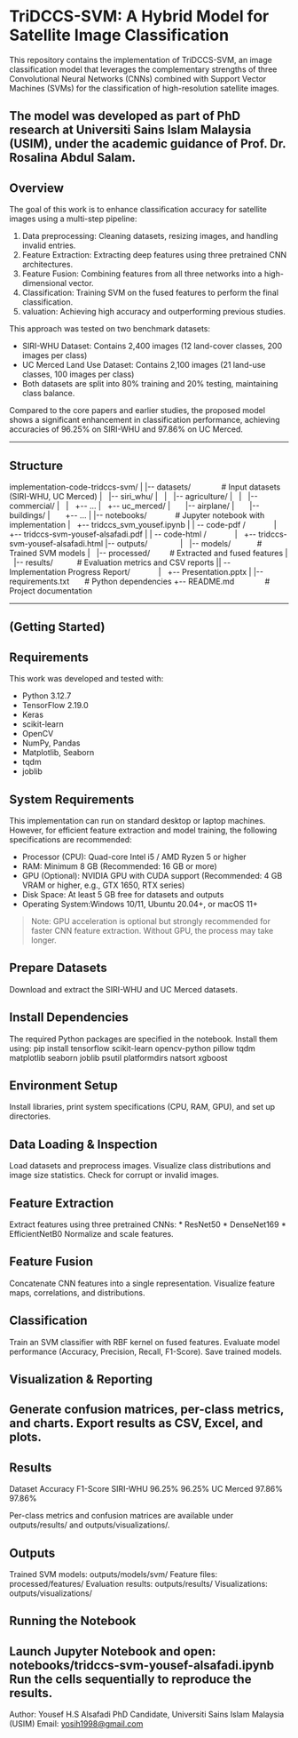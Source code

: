 # TriDCCS-SVM: A Hybrid Model for Satellite Image Classification
This repository contains the implementation of TriDCCS-SVM, an image classification model that leverages the complementary strengths of three Convolutional Neural Networks (CNNs) combined with Support Vector Machines (SVMs) for the classification of high-resolution satellite images.

The model was developed as part of PhD research at Universiti Sains Islam Malaysia (USIM), under the academic guidance of Prof. Dr. Rosalina Abdul Salam. 
---
## Overview
The goal of this work is to enhance classification accuracy for satellite images using a multi-step pipeline:
1. Data preprocessing: Cleaning datasets, resizing images, and handling invalid entries.
2. Feature Extraction: Extracting deep features using three pretrained CNN architectures.
3. Feature Fusion: Combining features from all three networks into a high-dimensional vector.
4. Classification: Training SVM on the fused features to perform the final classification.
5. valuation:  Achieving high accuracy and outperforming previous studies.

This approach was tested on two benchmark datasets:
- SIRI-WHU Dataset: Contains 2,400 images (12 land-cover classes, 200 images per class)
- UC Merced Land Use Dataset: Contains 2,100 images (21 land-use classes, 100 images per class)
- Both datasets are split into 80% training and 20% testing, maintaining class balance.

Compared to the core papers and earlier studies, the proposed model shows a significant enhancement in classification performance, achieving accuracies of 96.25% on SIRI-WHU and 97.86% on UC Merced.

---
##  Structure
implementation-code-tridccs-svm/
|
|-- datasets/              # Input datasets (SIRI-WHU, UC Merced)
|   |-- siri_whu/
|   |   |-- agriculture/
|   |   |-- commercial/
|   |   +-- ...
|   +-- uc_merced/
|       |-- airplane/
|       |-- buildings/
|       +-- ...
|
|-- notebooks/             # Jupyter notebook with implementation
|   +-- tridccs_svm_yousef.ipynb
|     | -- code-pdf /            
|       +-- tridccs-svm-yousef-alsafadi.pdf
|     | -- code-html /            
|       +-- tridccs-svm-yousef-alsafadi.html
|-- outputs/               
|   |-- models/            # Trained SVM models
|   |-- processed/         # Extracted and fused features
|   |-- results/           # Evaluation metrics and CSV reports
|| -- Implementation Progress Report/            
|   +-- Presentation.pptx 
|
|-- requirements.txt       # Python dependencies
+-- README.md              # Project documentation

---
## (Getting Started)

## Requirements
This work was developed and tested with:
- Python 3.12.7
- TensorFlow 2.19.0
- Keras
- scikit-learn
- OpenCV
- NumPy, Pandas
- Matplotlib, Seaborn
- tqdm
- joblib

## System Requirements
This implementation can run on standard desktop or laptop machines. However, for efficient feature extraction and model training, the following specifications are recommended:
- Processor (CPU): Quad-core Intel i5 / AMD Ryzen 5 or higher
- RAM: Minimum 8 GB (Recommended: 16 GB or more)
- GPU (Optional): NVIDIA GPU with CUDA support (Recommended: 4 GB VRAM or higher, e.g., GTX 1650, RTX series)
- Disk Space: At least 5 GB free for datasets and outputs
- Operating System:Windows 10/11, Ubuntu 20.04+, or macOS 11+
> Note: GPU acceleration is optional but strongly recommended for faster CNN feature extraction. Without GPU, the process may take longer.

## Prepare Datasets 
Download and extract the SIRI-WHU and UC Merced datasets.

## Install Dependencies
The required Python packages are specified in the notebook. Install them using:
pip install tensorflow scikit-learn opencv-python pillow tqdm matplotlib seaborn joblib psutil platformdirs natsort xgboost

## Environment Setup
   Install libraries, print system specifications (CPU, RAM, GPU), and set up directories.

## Data Loading & Inspection
   Load datasets and preprocess images.
   Visualize class distributions and image size statistics.
   Check for corrupt or invalid images.

## Feature Extraction
   Extract features using three pretrained CNNs:
     * ResNet50
     * DenseNet169
     * EfficientNetB0
   Normalize and scale features.

## Feature Fusion
   Concatenate CNN features into a single representation.
   Visualize feature maps, correlations, and distributions.

## Classification
   Train an SVM classifier with RBF kernel on fused features.
   Evaluate model performance (Accuracy, Precision, Recall, F1-Score).
   Save trained models.

## Visualization & Reporting
   Generate confusion matrices, per-class metrics, and charts.
   Export results as CSV, Excel, and plots.
---

## Results
Dataset	       Accuracy	     F1-Score
SIRI-WHU	        96.25%	         96.25%
UC Merced	     97.86%	         97.86%

Per-class metrics and confusion matrices are available under outputs/results/ and outputs/visualizations/.

## Outputs
Trained SVM models: outputs/models/svm/
Feature files: processed/features/
Evaluation results: outputs/results/
Visualizations: outputs/visualizations/

## Running the Notebook
Launch Jupyter Notebook and open:
notebooks/tridccs-svm-yousef-alsafadi.ipynb
Run the cells sequentially to reproduce the results.
---

Author:
Yousef H.S Alsafadi
PhD Candidate, Universiti Sains Islam Malaysia (USIM)
Email: yosih1998@gmail.com



